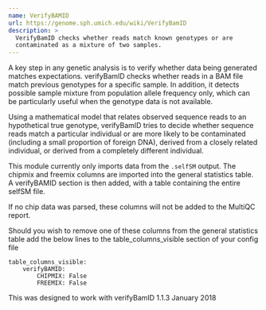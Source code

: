 ```yaml
---
name: VerifyBAMID
url: https://genome.sph.umich.edu/wiki/VerifyBamID
description: >
  VerifyBamID checks whether reads match known genotypes or are
  contaminated as a mixture of two samples.
---
```


A key step in any genetic analysis is to verify whether data being generated matches expectations. verifyBamID checks whether reads in a BAM file match previous genotypes for a specific sample. In addition, it detects possible sample mixture from population allele frequency only, which can be particularly useful when the genotype data is not available.

Using a mathematical model that relates observed sequence reads to an hypothetical true genotype, verifyBamID tries to decide whether sequence reads match a particular individual or are more likely to be contaminated (including a small proportion of foreign DNA), derived from a closely related individual, or derived from a completely different individual.

This module currently only imports data from the `.selfSM` output.
The chipmix and freemix columns are imported into the general statistics table.
A verifyBAMID section is then added, with a table containing the entire selfSM file.

If no chip data was parsed, these columns will not be added to the MultiQC report.

Should you wish to remove one of these columns from the general statistics table add the below lines to the table_columns_visible section of your config file

    table_columns_visible:
        verifyBAMID:
            CHIPMIX: False
            FREEMIX: False

This was designed to work with verifyBamID 1.1.3 January 2018
